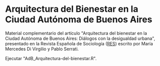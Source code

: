 # Arquitectura del Bienestar en la Ciudad Autónoma de Buenos Aires

Material complementario del artículo "Arquitectura del bienestar en la Ciudad Autónoma de Buenos Aires: Diálogos con la desigualdad urbana", presentado en la Revista Española de Sociología ([RES](https://recyt.fecyt.es/index.php/res/index)) escrito por María Mercedes Di Virgilio y Pablo Serrati. 

Ejecutar "AdB_Arquitectura-del-bienestar.R".

